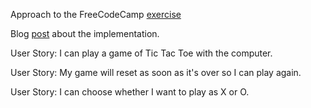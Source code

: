 Approach to the FreeCodeCamp [exercise](https://www.freecodecamp.org/challenges/build-a-tic-tac-toe-game)

Blog [post](https://al1s.github.com/posts/plan-and-done-for-february-19-2018/) about the implementation.
 
User Story: I can play a game of Tic Tac Toe with the computer.

User Story: My game will reset as soon as it's over so I can play again.

User Story: I can choose whether I want to play as X or O.
